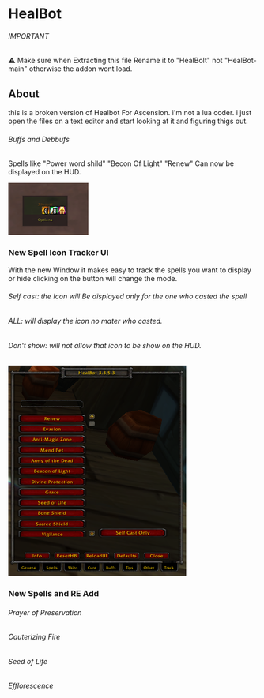 # HealBot
###### IMPORTANT
:warning:
 Make sure when Extracting this file Rename it to "HealBolt" not "HealBot-main" otherwise the addon wont load.

 ## About
this is a broken version of Healbot For Ascension. i'm not a lua coder. i just open the files on a text editor and start looking at it and figuring thigs out.
###### Buffs and Debbufs
Spells like "Power word shild" "Becon Of Light" "Renew" Can now be displayed on the HUD.

![plot](./Features_Updates/Images/Example_Spells_Displayed_on_HUD.png)

### New Spell Icon Tracker UI
With the new Window it makes easy to track the spells you want to display or hide
clicking on the button will change the mode.
###### Self cast: the Icon will Be displayed only for the one who casted the spell
###### ALL: will display the icon no mater who casted.
###### Don't show: will not allow that icon to be show on the HUD.

![plot](./Features_Updates/Images/New_HealBotTab_SpellTracker.png)

### New Spells and RE Add
 ###### Prayer of Preservation
 ###### Cauterizing Fire
 ###### Seed of Life
 ###### Efflorescence
